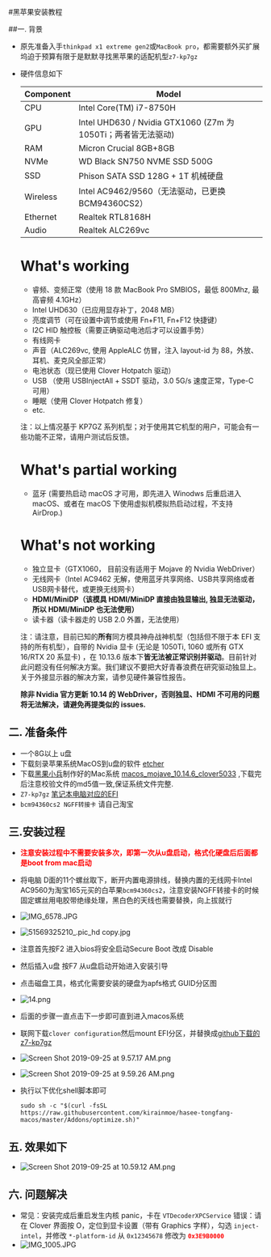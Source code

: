 #黑苹果安装教程

##一. 背景

* 原先准备入手`thinkpad x1 extreme gen2`或`MacBook pro`，都需要额外买扩展坞迫于预算有限于是默默寻找黑苹果的适配机型`z7-kp7gz`

* 硬件信息如下

  | Component | Model                                                        |
  | --------- | ------------------------------------------------------------ |
  | CPU       | Intel Core(TM) i7-8750H                                      |
  | GPU       | Intel UHD630 / Nvidia GTX1060 (Z7m 为 1050Ti；两者皆无法驱动) |
  | RAM       | Micron Crucial 8GB+8GB                                       |
  | NVMe      | WD Black SN750 NVME SSD 500G                                 |
  | SSD       | Phison SATA SSD 128G + 1T 机械硬盘                           |
  | Wireless  | Intel AC9462/9560（无法驱动，已更换 BCM94360CS2）            |
  | Ethernet  | Realtek RTL8168H                                             |
  | Audio     | Realtek ALC269vc                                             |

  # What's working

  - 睿频、变频正常（使用 18 款 MacBook Pro SMBIOS，最低 800Mhz, 最高睿频 4.1GHz）
  - Intel UHD630（已应用显存补丁，2048 MB）
  - 亮度调节（可在设置中调节或使用 Fn+F11, Fn+F12 快捷键）
  - I2C HID 触控板（需要正确驱动电池后才可以设置手势）
  - 有线网卡
  - 声音（ALC269vc, 使用 AppleALC 仿冒，注入 layout-id 为 88，外放、耳机、麦克风全部正常）
  - 电池状态（现已使用 Clover Hotpatch 驱动）
  - USB （使用 USBInjectAll + SSDT 驱动，3.0 5G/s 速度正常，Type-C 可用）
  - 睡眠（使用 Clover Hotpatch 修复）
  - etc.

  注：以上情况基于 KP7GZ 系列机型；对于使用其它机型的用户，可能会有一些功能不正常，请用户测试后反馈。

  # What's partial working

  - 蓝牙 (需要热启动 macOS 才可用，即先进入 Winodws 后重启进入 macOS、或者在 macOS 下使用虚拟机模拟热启动过程，不支持 AirDrop.)

  # What's not working

  - 独立显卡（GTX1060， 目前没有适用于 Mojave 的 Nvidia WebDriver）
  - 无线网卡（Intel AC9462 无解，使用蓝牙共享网络、USB共享网络或者USB网卡替代，或更换无线网卡）
  - **HDMI/MiniDP（该模具 HDMI/MiniDP 直接由独显输出, 独显无法驱动，所以 HDMI/MiniDP 也无法使用）**
  - 读卡器（读卡器走的 USB 2.0 外置，无法使用）

  注：请注意，目前已知的**所有**同方模具神舟战神机型（包括但不限于本 EFI 支持的所有机型），自带的 Nvidia 显卡 (无论是 1050Ti, 1060 或所有 GTX 16/RTX 20 系显卡) ，在 10.13.6 版本下**皆无法被正常识别并驱动**。目前针对此问题没有任何解决方案。我们建议不要把大好青春浪费在研究驱动独显上。关于外接显示器的解决方案，请参见硬件兼容性报告。

  **除非 Nvidia 官方更新 10.14 的 WebDriver，否则独显、HDMI 不可用的问题将无法解决，请避免再提类似的 issues.**

## 二. 准备条件

* 一个8G以上 u盘
* 下载刻录苹果系统MacOS到u盘的软件 [etcher](https://www.balena.io/etcher/)
* 下载[黑果小兵](https://blog.daliansky.net/macOS-Mojave-10.14.6-18G87-Release-version-with-Clover-5033-original-image.html)制作好的Mac系统 [macos_mojave_10.14.6_clover5033](https://mirrors.dtops.cc/iso/MacOS/daliansky_macos/)  ,下载完后注意校验文件的md5值一致,保证系统文件完整.
* `Z7-kp7gz` [笔记本电脑对应的EFI](https://github.com/kirainmoe/hasee-tongfang-macos)
* `bcm94360cs2 NGFF转接卡` 请自己淘宝

## 三.安装过程

* <font color='red'>**注意安装过程中不需要安装多次，即第一次从u盘启动，格式化硬盘后后面都是boot from mac启动**</font>

* 将电脑 D面的11个螺丝取下，断开内置电源排线，替换内置的无线网卡Intel AC9560为淘宝165元买的白苹果`bcm94360cs2`，注意安装NGFF转接卡的时候固定螺丝用电胶带绝缘处理，黑白色的天线也需要替换，向上拔就行

  

* ![IMG_6578.JPG](https://i.loli.net/2019/09/24/A1YPOstH7yBRUCN.jpg)

* ![51569325210_.pic_hd copy.jpg](https://i.loli.net/2019/09/25/XIdeuJBRcy4pjri.jpg)

* 注意首先按F2 进入bios将安全启动Secure Boot 改成 Disable

* 然后插入u盘 按F7 从u盘启动开始进入安装引导

* 点击磁盘工具，格式化需要安装的硬盘为apfs格式 GUID分区图

* ![14.png](https://i.loli.net/2019/09/24/WBDbdaNM596Ei1o.png)

* 后面的步骤一直点击下一步即可直到进入macos系统
* 联网下载`clover configuration`然后mount EFI分区，并替换成[github下载的z7-kp7gz](https://github.com/kirainmoe/hasee-tongfang-macos/releases/download/latest/kp7gz.zip)
* ![Screen Shot 2019-09-25 at 9.57.17 AM.png](https://i.loli.net/2019/09/25/MunhEyB5LPKVsji.png)
* ![Screen Shot 2019-09-25 at 9.59.26 AM.png](https://i.loli.net/2019/09/25/Mn6pEXtsLx2wFcW.png)

* 执行以下优化shell脚本即可

  `sudo sh -c "$(curl -fsSL https://raw.githubusercontent.com/kirainmoe/hasee-tongfang-macos/master/Addons/optimize.sh)"`

  

## 五. 效果如下

* ![Screen Shot 2019-09-25 at 10.59.12 AM.png](https://i.loli.net/2019/09/25/YSqhxPa92o5MWTm.png)



## 六. 问题解决

* 常见：安装完成后重启发生内核 panic，卡在 `VTDecoderXPCService` 错误：请在 Clover 界面按 O，定位到显卡设置（带有 Graphics 字样），勾选 `inject-intel`，并修改 `*-platform-id` 从 `0x12345678` 修改为 <font color='red'>**`0x3E9B0000`**</font>
* ![IMG_1005.JPG](https://i.loli.net/2019/09/25/DicFNPE1T6hbzLx.jpg)